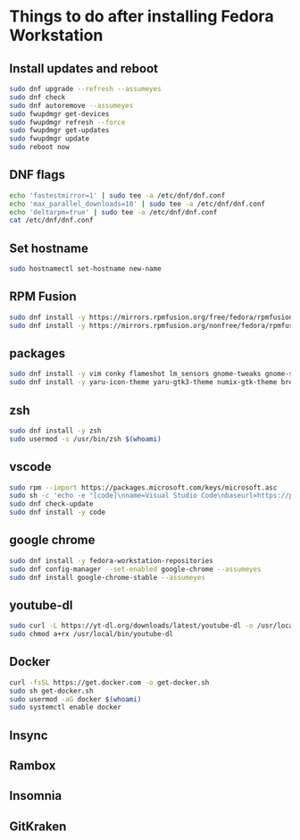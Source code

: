 # Things to do after installing Fedora Workstation

## Install updates and reboot
```bash
sudo dnf upgrade --refresh --assumeyes
sudo dnf check
sudo dnf autoremove --assumeyes
sudo fwupdmgr get-devices
sudo fwupdmgr refresh --force
sudo fwupdmgr get-updates
sudo fwupdmgr update
sudo reboot now
```

## DNF flags
```bash
echo 'fastestmirror=1' | sudo tee -a /etc/dnf/dnf.conf
echo 'max_parallel_downloads=10' | sudo tee -a /etc/dnf/dnf.conf
echo 'deltarpm=true' | sudo tee -a /etc/dnf/dnf.conf
cat /etc/dnf/dnf.conf
```

## Set hostname
```bash
sudo hostnamectl set-hostname new-name
```

## RPM Fusion
```bash
sudo dnf install -y https://mirrors.rpmfusion.org/free/fedora/rpmfusion-free-release-$(rpm -E %fedora).noarch.rpm
sudo dnf install -y https://mirrors.rpmfusion.org/nonfree/fedora/rpmfusion-nonfree-release-$(rpm -E %fedora).noarch.rpm
```

## packages
```bash
sudo dnf install -y vim conky flameshot lm_sensors gnome-tweaks gnome-shell-extension-appindicator
sudo dnf install -y yaru-icon-theme yaru-gtk3-theme numix-gtk-theme breeze-cursor-theme
```

## zsh
```bash
sudo dnf install -y zsh
sudo usermod -s /usr/bin/zsh $(whoami)
```

## vscode
```bash
sudo rpm --import https://packages.microsoft.com/keys/microsoft.asc
sudo sh -c 'echo -e "[code]\nname=Visual Studio Code\nbaseurl=https://packages.microsoft.com/yumrepos/vscode\nenabled=1\ngpgcheck=1\ngpgkey=https://packages.microsoft.com/keys/microsoft.asc" > /etc/yum.repos.d/vscode.repo'
sudo dnf check-update
sudo dnf install -y code
```

## google chrome
```bash
sudo dnf install -y fedora-workstation-repositories
sudo dnf config-manager --set-enabled google-chrome --assumeyes
sudo dnf install google-chrome-stable --assumeyes
```

## youtube-dl
```bash
sudo curl -L https://yt-dl.org/downloads/latest/youtube-dl -o /usr/local/bin/youtube-dl 
sudo chmod a+rx /usr/local/bin/youtube-dl
```

## Docker
```bash
curl -fsSL https://get.docker.com -o get-docker.sh
sudo sh get-docker.sh
sudo usermod -aG docker $(whoami)
sudo systemctl enable docker
```

## Insync

## Rambox

## Insomnia

## GitKraken

